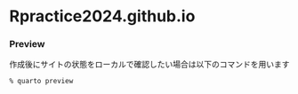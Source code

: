 # Rpractice2024.github.io



### Preview

作成後にサイトの状態をローカルで確認したい場合は以下のコマンドを用います

```zsh
% quarto preview
```
